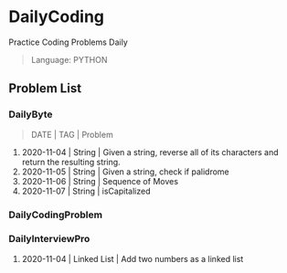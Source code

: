 # DailyCoding

Practice Coding Problems Daily

> Language: PYTHON

## Problem List

### DailyByte

> DATE | TAG | Problem

1. 2020-11-04 | String | Given a string, reverse all of its characters and return the resulting string.
2. 2020-11-05 | String | Given a string, check if palidrome
3. 2020-11-06 | String | Sequence of Moves
4. 2020-11-07 | String | isCapitalized

### DailyCodingProblem

### DailyInterviewPro

1. 2020-11-04 | Linked List | Add two numbers as a linked list
